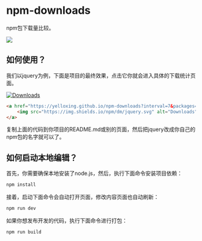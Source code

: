 # npm-downloads
npm包下载量比较。

<img align="center" src="https://github.com/yelloxing/npm-downloads/blob/master/src/asset/npm.png">

如何使用？
--------------------------------------
我们以jquery为例，下面是项目的最终效果，点击它你就会进入具体的下载统计页面。

<a href="https://yelloxing.github.io/npm-downloads?interval=7&packages=jquery"><img src="https://img.shields.io/npm/dm/jquery.svg" alt="Downloads"></a>

```html
<a href="https://yelloxing.github.io/npm-downloads?interval=7&packages=jquery">
    <img src="https://img.shields.io/npm/dm/jquery.svg" alt="Downloads">
</a>
```

复制上面的代码到你项目的README.md或别的页面，然后把jquery改成你自己的npm包的名字就可以了。

如何启动本地编辑？
--------------------------------------
首先，你需要确保本地安装了node.js，然后，执行下面命令安装项目依赖：

```bash
npm install
```

接着，启动下面命令会自动打开页面，修改内容页面也自动刷新：

```bash
npm run dev
```

如果你想发布开发的代码，执行下面命令进行打包：

```bash
npm run build
```
